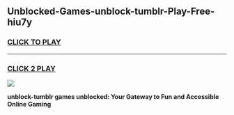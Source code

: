 
## Unblocked-Games-unblock-tumblr-Play-Free-hiu7y
<h3>
<a href="https://premium76.site?title=unblock-tumblr&ref=10A">CLICK TO PLAY</a></h3>
<hr>

<h3>
<a href="https://premium76.site?title=unblock-tumblr&ref=10A">CLICK 2 PLAY</a>
  
</h3>

<a href="https://premium76.site?title=unblock-tumblr&ref=10A"><img src="https://clearcache.store/games.png"></a>


**unblock-tumblr games unblocked: Your Gateway to Fun and Accessible Online Gaming**
